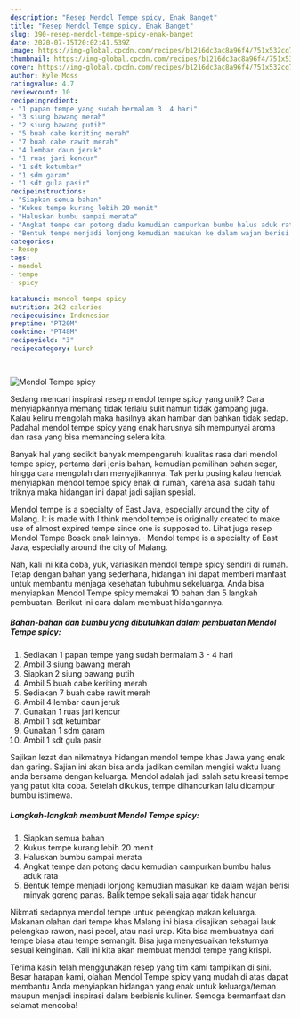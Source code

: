 ```yaml
---
description: "Resep Mendol Tempe spicy, Enak Banget"
title: "Resep Mendol Tempe spicy, Enak Banget"
slug: 390-resep-mendol-tempe-spicy-enak-banget
date: 2020-07-15T20:02:41.539Z
image: https://img-global.cpcdn.com/recipes/b1216dc3ac8a96f4/751x532cq70/mendol-tempe-spicy-foto-resep-utama.jpg
thumbnail: https://img-global.cpcdn.com/recipes/b1216dc3ac8a96f4/751x532cq70/mendol-tempe-spicy-foto-resep-utama.jpg
cover: https://img-global.cpcdn.com/recipes/b1216dc3ac8a96f4/751x532cq70/mendol-tempe-spicy-foto-resep-utama.jpg
author: Kyle Moss
ratingvalue: 4.7
reviewcount: 10
recipeingredient:
- "1 papan tempe yang sudah bermalam 3  4 hari"
- "3 siung bawang merah"
- "2 siung bawang putih"
- "5 buah cabe keriting merah"
- "7 buah cabe rawit merah"
- "4 lembar daun jeruk"
- "1 ruas jari kencur"
- "1 sdt ketumbar"
- "1 sdm garam"
- "1 sdt gula pasir"
recipeinstructions:
- "Siapkan semua bahan"
- "Kukus tempe kurang lebih 20 menit"
- "Haluskan bumbu sampai merata"
- "Angkat tempe dan potong dadu kemudian campurkan bumbu halus aduk rata"
- "Bentuk tempe menjadi lonjong kemudian masukan ke dalam wajan berisi minyak goreng panas. Balik tempe sekali saja agar tidak hancur"
categories:
- Resep
tags:
- mendol
- tempe
- spicy

katakunci: mendol tempe spicy 
nutrition: 262 calories
recipecuisine: Indonesian
preptime: "PT20M"
cooktime: "PT48M"
recipeyield: "3"
recipecategory: Lunch

---
```



![Mendol Tempe spicy](https://img-global.cpcdn.com/recipes/b1216dc3ac8a96f4/751x532cq70/mendol-tempe-spicy-foto-resep-utama.jpg)

Sedang mencari inspirasi resep mendol tempe spicy yang unik? Cara menyiapkannya memang tidak terlalu sulit namun tidak gampang juga. Kalau keliru mengolah maka hasilnya akan hambar dan bahkan tidak sedap. Padahal mendol tempe spicy yang enak harusnya sih mempunyai aroma dan rasa yang bisa memancing selera kita.

Banyak hal yang sedikit banyak mempengaruhi kualitas rasa dari mendol tempe spicy, pertama dari jenis bahan, kemudian pemilihan bahan segar, hingga cara mengolah dan menyajikannya. Tak perlu pusing kalau hendak menyiapkan mendol tempe spicy enak di rumah, karena asal sudah tahu triknya maka hidangan ini dapat jadi sajian spesial.

Mendol tempe is a specialty of East Java, especially around the city of Malang. It is made with I think mendol tempe is originally created to make use of almost expired tempe since one is supposed to. Lihat juga resep Mendol Tempe Bosok enak lainnya. · Mendol tempe is a specialty of East Java, especially around the city of Malang.


Nah, kali ini kita coba, yuk, variasikan mendol tempe spicy sendiri di rumah. Tetap dengan bahan yang sederhana, hidangan ini dapat memberi manfaat untuk membantu menjaga kesehatan tubuhmu sekeluarga. Anda bisa menyiapkan Mendol Tempe spicy memakai 10 bahan dan 5 langkah pembuatan. Berikut ini cara dalam membuat hidangannya.

<!--inarticleads1-->

##### Bahan-bahan dan bumbu yang dibutuhkan dalam pembuatan Mendol Tempe spicy:

1. Sediakan 1 papan tempe yang sudah bermalam 3 - 4 hari
1. Ambil 3 siung bawang merah
1. Siapkan 2 siung bawang putih
1. Ambil 5 buah cabe keriting merah
1. Sediakan 7 buah cabe rawit merah
1. Ambil 4 lembar daun jeruk
1. Gunakan 1 ruas jari kencur
1. Ambil 1 sdt ketumbar
1. Gunakan 1 sdm garam
1. Ambil 1 sdt gula pasir


Sajikan lezat dan nikmatnya hidangan mendol tempe khas Jawa yang enak dan garing. Sajian ini akan bisa anda jadikan cemilan mengisi waktu luang anda bersama dengan keluarga. Mendol adalah jadi salah satu kreasi tempe yang patut kita coba. Setelah dikukus, tempe dihancurkan lalu dicampur bumbu istimewa. 

<!--inarticleads2-->

##### Langkah-langkah membuat Mendol Tempe spicy:

1. Siapkan semua bahan
1. Kukus tempe kurang lebih 20 menit
1. Haluskan bumbu sampai merata
1. Angkat tempe dan potong dadu kemudian campurkan bumbu halus aduk rata
1. Bentuk tempe menjadi lonjong kemudian masukan ke dalam wajan berisi minyak goreng panas. Balik tempe sekali saja agar tidak hancur


Nikmati sedapnya mendol tempe untuk pelengkap makan keluarga. Makanan olahan dari tempe khas Malang ini biasa disajikan sebagai lauk pelengkap rawon, nasi pecel, atau nasi urap. Kita bisa membuatnya dari tempe biasa atau tempe semangit. Bisa juga menyesuaikan teksturnya sesuai keinginan. Kali ini kita akan membuat mendol tempe yang krispi. 

Terima kasih telah menggunakan resep yang tim kami tampilkan di sini. Besar harapan kami, olahan Mendol Tempe spicy yang mudah di atas dapat membantu Anda menyiapkan hidangan yang enak untuk keluarga/teman maupun menjadi inspirasi dalam berbisnis kuliner. Semoga bermanfaat dan selamat mencoba!
